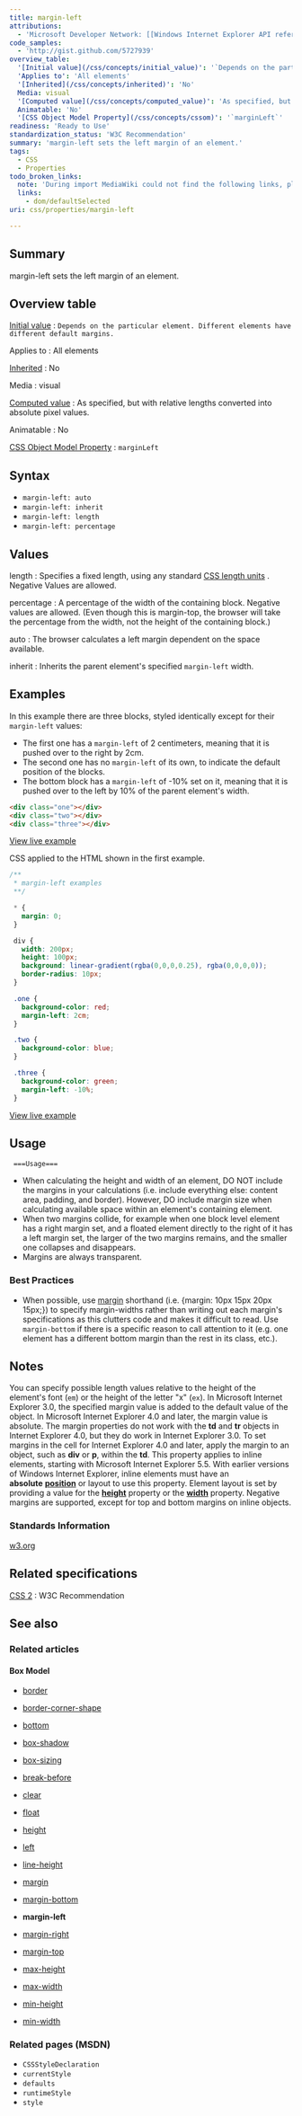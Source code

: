 ```yaml
---
title: margin-left
attributions:
  - 'Microsoft Developer Network: [[Windows Internet Explorer API reference](http://msdn.microsoft.com/en-us/library/ie/hh828809%28v=vs.85%29.aspx) Article]'
code_samples:
  - 'http://gist.github.com/5727939'
overview_table:
  '[Initial value](/css/concepts/initial_value)': '`Depends on the particular element. Different elements have different default margins.`'
  'Applies to': 'All elements'
  '[Inherited](/css/concepts/inherited)': 'No'
  Media: visual
  '[Computed value](/css/concepts/computed_value)': 'As specified, but with relative lengths converted into absolute pixel values.'
  Animatable: 'No'
  '[CSS Object Model Property](/css/concepts/cssom)': '`marginLeft`'
readiness: 'Ready to Use'
standardization_status: 'W3C Recommendation'
summary: 'margin-left sets the left margin of an element.'
tags:
  - CSS
  - Properties
todo_broken_links:
  note: 'During import MediaWiki could not find the following links, please fix and adjust this list.'
  links:
    - dom/defaultSelected
uri: css/properties/margin-left

---
```

## Summary

margin-left sets the left margin of an element.

## Overview table

[Initial value](/css/concepts/initial_value)
:   `Depends on the particular element. Different elements have different default margins.`

Applies to
:   All elements

[Inherited](/css/concepts/inherited)
:   No

Media
:   visual

[Computed value](/css/concepts/computed_value)
:   As specified, but with relative lengths converted into absolute pixel values.

Animatable
:   No

[CSS Object Model Property](/css/concepts/cssom)
:   `marginLeft`

## Syntax

-   `margin-left: auto`
-   `margin-left: inherit`
-   `margin-left: length`
-   `margin-left: percentage`

## Values

length
:   Specifies a fixed length, using any standard [CSS length units](http://docs.webplatform.org/wiki/css/units/length) . Negative Values are allowed.

percentage
:   A percentage of the width of the containing block. Negative values are allowed. (Even though this is margin-top, the browser will take the percentage from the width, not the height of the containing block.)

auto
:   The browser calculates a left margin dependent on the space available.

inherit
:   Inherits the parent element's specified `margin-left` width.

## Examples

In this example there are three blocks, styled identically except for their `margin-left` values:

-   The first one has a `margin-left` of 2 centimeters, meaning that it is pushed over to the right by 2cm.
-   The second one has no `margin-left` of its own, to indicate the default position of the blocks.
-   The bottom block has a `margin-left` of -10% set on it, meaning that it is pushed over to the left by 10% of the parent element's width.

``` html
<div class="one"></div>
<div class="two"></div>
<div class="three"></div>
```

[View live example](http://code.webplatform.org/gist/5727939)

CSS applied to the HTML shown in the first example.

``` css
/**
 * margin-left examples
 **/

 * {
   margin: 0;
 }

 div {
   width: 200px;
   height: 100px;
   background: linear-gradient(rgba(0,0,0,0.25), rgba(0,0,0,0));
   border-radius: 10px;
 }

 .one {
   background-color: red;
   margin-left: 2cm;
 }

 .two {
   background-color: blue;
 }

 .three {
   background-color: green;
   margin-left: -10%;
 }
```

[View live example](http://code.webplatform.org/gist/5727939)

## Usage

     ===Usage===

-   When calculating the height and width of an element, DO NOT include the margins in your calculations (i.e. include everything else: content area, padding, and border). However, DO include margin size when calculating available space within an element's containing element.
-   When two margins collide, for example when one block level element has a right margin set, and a floated element directly to the right of it has a left margin set, the larger of the two margins remains, and the smaller one collapses and disappears.
-   Margins are always transparent.

### Best Practices

-   When possible, use [margin](http://docs.webplatform.org/wiki/css/properties/margin) shorthand (i.e. {margin: 10px 15px 20px 15px;}) to specify margin-widths rather than writing out each margin's specifications as this clutters code and makes it difficult to read. Use `margin-bottom` if there is a specific reason to call attention to it (e.g. one element has a different bottom margin than the rest in its class, etc.).

## Notes

You can specify possible length values relative to the height of the element's font (`em`) or the height of the letter "x" (`ex`). In Microsoft Internet Explorer 3.0, the specified margin value is added to the default value of the object. In Microsoft Internet Explorer 4.0 and later, the margin value is absolute. The margin properties do not work with the **td** and **tr** objects in Internet Explorer 4.0, but they do work in Internet Explorer 3.0. To set margins in the cell for Internet Explorer 4.0 and later, apply the margin to an object, such as **div** or **p**, within the **td**. This property applies to inline elements, starting with Microsoft Internet Explorer 5.5. With earlier versions of Windows Internet Explorer, inline elements must have an **absolute** [**position**](/css/properties/position) or layout to use this property. Element layout is set by providing a value for the [**height**](/css/properties/height) property or the [**width**](/css/properties/width) property. Negative margins are supported, except for top and bottom margins on inline objects.

### Standards Information

[w3.org](http://www.w3.org/TR/CSS2/box.html#propdef-margin-left)

## Related specifications

[CSS 2](http://www.w3.org/TR/CSS2/box.html#propdef-margin-left)
:   W3C Recommendation

## See also

### Related articles

#### Box Model

-   [border](/css/properties/border)

-   [border-corner-shape](/css/properties/border-corner-shape)

-   [bottom](/css/properties/bottom)

-   [box-shadow](/css/properties/box-shadow)

-   [box-sizing](/css/properties/box-sizing)

-   [break-before](/css/properties/break-before)

-   [clear](/css/properties/clear)

-   [float](/css/properties/float)

-   [height](/css/properties/height)

-   [left](/css/properties/left)

-   [line-height](/css/properties/line-height)

-   [margin](/css/properties/margin)

-   [margin-bottom](/css/properties/margin-bottom)

-   **margin-left**

-   [margin-right](/css/properties/margin-right)

-   [margin-top](/css/properties/margin-top)

-   [max-height](/css/properties/max-height)

-   [max-width](/css/properties/max-width)

-   [min-height](/css/properties/min-height)

-   [min-width](/css/properties/min-width)

### Related pages (MSDN)

-   `CSSStyleDeclaration`
-   `currentStyle`
-   `defaults`
-   `runtimeStyle`
-   `style`
